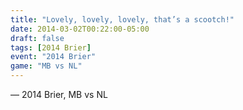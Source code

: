 ```yaml
---
title: "Lovely, lovely, lovely, that’s a scootch!"
date: 2014-03-02T00:22:00-05:00
draft: false
tags: [2014 Brier]
event: "2014 Brier"
game: "MB vs NL"
---
```

— 2014 Brier, MB vs NL
<!--more--> 